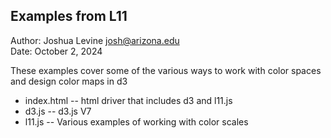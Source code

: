 Examples from L11
------------

Author: Joshua Levine [josh@arizona.edu](mailto:josh@arizona.edu)  
Date: October 2, 2024


These examples cover some of the various ways to work with color spaces and design color maps in d3

* index.html -- html driver that includes d3 and l11.js
* d3.js -- d3.js V7
* l11.js -- Various examples of working with color scales

